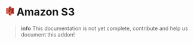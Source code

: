 # ![Amazon S3 Logo](../assets/s3-small.png "Amazon S3") Amazon S3

>**info**
> This documentation is not yet complete, contribute and help us document this addon!

